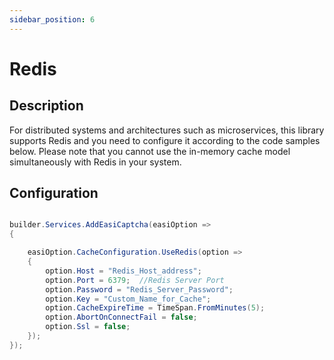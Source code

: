 ```yaml
---
sidebar_position: 6
---
```


# Redis

## Description

For distributed systems and architectures such as microservices, this library supports Redis and you need to configure it according to the code samples below. Please note that you cannot use the in-memory cache model simultaneously with Redis in your system.




## Configuration

```csharp

builder.Services.AddEasiCaptcha(easiOption =>
{

    easiOption.CacheConfiguration.UseRedis(option =>
    {
        option.Host = "Redis_Host_address";
        option.Port = 6379;  //Redis Server Port
        option.Password = "Redis_Server_Password";
        option.Key = "Custom_Name_for_Cache";
        option.CacheExpireTime = TimeSpan.FromMinutes(5);
        option.AbortOnConnectFail = false;
        option.Ssl = false;
    });
});


```